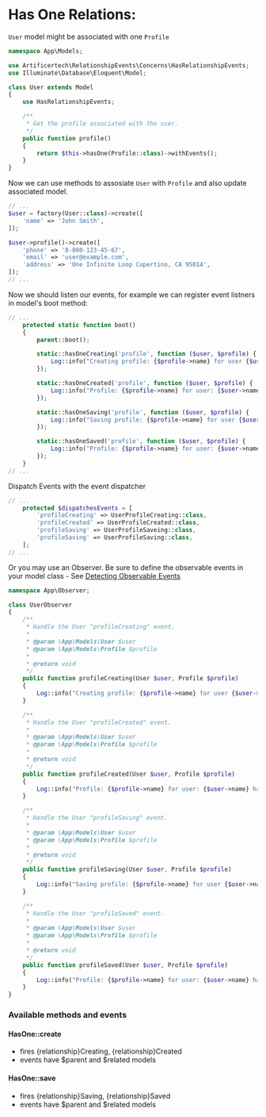 # Has One Relations:

```User``` model might be associated with one ```Profile```

```php
namespace App\Models;

use Artificertech\RelationshipEvents\Concerns\HasRelationshipEvents;
use Illuminate\Database\Eloquent\Model;

class User extends Model
{
    use HasRelationshipEvents;

    /**
     * Get the profile associated with the user.
     */
    public function profile()
    {
        return $this->hasOne(Profile::class)->withEvents();
    }
}
```

Now we can use methods to assosiate ```User``` with ```Profile``` and also update associated model.

```php
// ...
$user = factory(User::class)->create([
    'name' => 'John Smith',
]);

$user->profile()->create([
    'phone' => '8-800-123-45-67',
    'email' => 'user@example.com',
    'address' => 'One Infinite Loop Cupertino, CA 95014',
]);
// ...
```

Now we should listen our events, for example we can register event listners in model's boot method:
```php
// ...
    protected static function boot()
    {
        parent::boot();

        static::hasOneCreating('profile', function ($user, $profile) {
            Log::info("Creating profile: {$profile->name} for user {$user->name}.");
        });

        static::hasOneCreated('profile', function ($user, $profile) {
            Log::info("Profile: {$profile->name} for user: {$user->name} has been created.");
        });

        static::hasOneSaving('profile', function ($user, $profile) {
            Log::info("Saving profile: {$profile->name} for user {$user->name}.");
        });

        static::hasOneSaved('profile', function ($user, $profile) {
            Log::info("Profile: {$profile->name} for user: {$user->name} has been saved.");
        });
    }
// ...
```

Dispatch Events with the event dispatcher
```php
// ...
    protected $dispatchesEvents = [
        'profileCreating' => UserProfileCreating::class,
        'profileCreated' => UserProfileCreated::class,
        'profileSaving' => UserProfileSaveing::class,
        'profileSaving' => UserProfileSaving::class,
    ];
// ...
```

Or you may use an Observer. Be sure to define the observable events in your model class - See [Detecting Observable Events](../README.md#detecting-observable-events)
```php
namespace App\Observer;

class UserObserver
{
    /**
     * Handle the User "profileCreating" event.
     *
     * @param \App\Models\User $user
     * @param \App\Models\Profile $profile
     *
     * @return void
     */
    public function profileCreating(User $user, Profile $profile)
    {
        Log::info("Creating profile: {$profile->name} for user {$user->name}.");
    }

    /**
     * Handle the User "profileCreated" event.
     *
     * @param \App\Models\User $user
     * @param \App\Models\Profile $profile
     *
     * @return void
     */
    public function profileCreated(User $user, Profile $profile)
    {
        Log::info("Profile: {$profile->name} for user: {$user->name} has been created.");
    }

    /**
     * Handle the User "profileSaving" event.
     *
     * @param \App\Models\User $user
     * @param \App\Models\Profile $profile
     *
     * @return void
     */
    public function profileSaving(User $user, Profile $profile)
    {
        Log::info("Saving profile: {$profile->name} for user {$user->name}.");
    }

    /**
     * Handle the User "profileSaved" event.
     *
     * @param \App\Models\User $user
     * @param \App\Models\Profile $profile
     *
     * @return void
     */
    public function profileSaved(User $user, Profile $profile)
    {
        Log::info("Profile: {$profile->name} for user: {$user->name} has been saved.");
    }
}
```

### Available methods and events

#### HasOne::create
- fires {relationship}Creating, {relationship}Created
- events have $parent and $related models

#### HasOne::save
- fires {relationship}Saving, {relationship}Saved
- events have $parent and $related models
